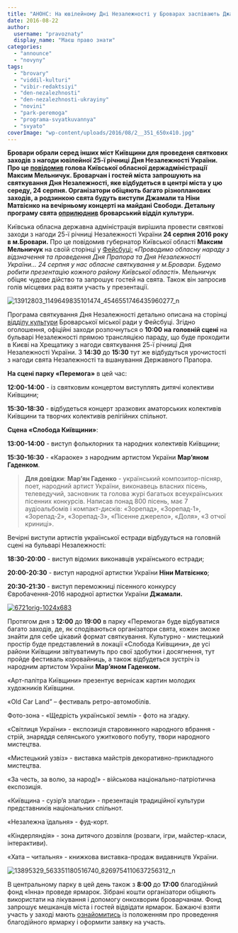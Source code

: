 ```yaml
---
title: "АНОНС: На ювілейному Дні Незалежності у Броварах заспівають Джамала і Ніна Матвієнко"
date: 2016-08-22
author: 
  username: "pravoznaty"
  display_name: "Маєш право знати"
categories: 
  - "announce"
  - "novyny"
tags: 
  - "brovary"
  - "viddil-kulturi"
  - "vibir-redaktsiyi"
  - "den-nezalezhnosti"
  - "den-nezalezhnosti-ukrayiny"
  - "novini"
  - "park-peremoga"
  - "programa-svyatkuvannya"
  - "svyato"
coverImage: "wp-content/uploads/2016/08/2__351_650x410.jpg"
---
```


**Бровари обрали серед інших міст Київщини для проведеня святкових заходів з нагоди ювілейної 25-ї річниці Дня Незалежності України. Про це [повідомив](https://www.facebook.com/photo.php?fbid=1149649835101474&set=a.569186346481162.1073741832.100001694054428&type=3&theater) голова Київської обласної держадміністрації Максим Мельничук. Броварчан і гостей міста запрошують на святкування Дня Незалежності, яке відбудеться в центрі міста у цю середу, 24 серпня. Організатори обіцяють багато різнопланових заходів, а родзинкою свята будуть виступи Джамали та Ніни Матвієнко на вечірньому концерті на майдані Свободи. Детальну програму свята [оприлюднив](https://www.facebook.com/profile.php?id=100011261797360&fref=ts) броварський відділ культури.**

Київська обласна державна адміністрація вирішила провести святкові заходи з нагоди 25-ї річниці Незалежності України **24 серпня 2016 року в м.Бровари.** Про це повідомив губернатор Київської області **Максим Мельничук** на своїй сторінці у [Фейсбуці:](https://www.facebook.com/maksym.melnychuk.9/posts/1146440728755718) «_Проводимо обласну нараду з відзначення та проведення Дня Прапора та Дня Незалежності України... 24 серпня у нас обласне святкування у м.Бровари. Будемо робити презентацію кожного району Київської області_». Мельничук обіцяє чудове дійство та запрошує гостей на свята. Також він запросив голів місцевих рад взяти участь у презентації.

![13912803_1149649835101474_4546551746435960277_n](https://mpz.brovary.org/wp-content/uploads/2016/08/13912803_1149649835101474_4546551746435960277_n.jpg)

Програма святкування Дня Незалежності детально описана на сторінці [відділу культури](https://www.facebook.com/profile.php?id=100011261797360&fref=ts) Броварської міської ради у Фейсбуці. Згідно оголошення, офіційні заходи розпочнуться о **10:00** **на** **головній сцені** на бульварі Незалежності прямою трансляцією параду, що буде проходити в Києві на Хрещатику з нагоди святкування 25-ї річниці Дня Незалежності України. З **14:30** до **15:30** тут же відбудуться урочистості з нагоди свята Незалежності та вшанування Державного Прапора.

**На сцені парку «Перемога»** в цей час:

**12:00-14:00** - із святковим концертом виступлять дитячі колективи Київщини;

**15:30-18:30** - відбудеться концерт зразкових аматорських колективів Київщини та творчих колективів релігійних спільнот.

**Сцена «Слобода Київщини»**:

**13:00-14:00** - виступ фольклорних та народних колективів Київщини;

**15:30-16:30** - «Караоке» з народним артистом України **Мар’яном Гаденком**.

> **Для довідки**: **Мар’ян Гаденко** - український композитор-пісняр, поет, народний артист України, виконавець власних пісень, телеведучий, засновник та голова журі багатьох всеукраїнських пісенних конкурсів. Написав понад 800 пісень, має 7 аудіоальбомів і компакт-дисків: «Зорепад», «Зорепад-1», «Зорепад-2», «Зорепад-3», «Пісенне джерело», «Доля», «З отчої криниці».

Вечірні виступи артистів української естради відбудуться на головній сцені на бульварі Незалежності:

**18:30-20:00** - виступ відомих виконавців українського естради;

**20:00-20:30** - виступ народної артистки України **Ніни Матвієнко**;

**20:30-21:30** - виступ переможниці пісенного конкурсу Євробачення-2016 народної артистки України **Джамали.**

[![6721orig-1024x683](https://mpz.brovary.org/wp-content/uploads/2016/08/6721orig.jpg)](https://mpz.brovary.org/wp-content/uploads/2016/08/6721orig-1024x683.jpg)

Протягом дня з **12:00** до **19:00** в парку «Перемога» буде відбуватися багато заходів, де, як сподіваються організатори свята, кожен зможе знайти для себе цікавий формат святкування. Культурно - мистецький простір буде представлений в локації «Слобода Київщини», де усі райони Київщини звітуватимуть про свої здобутки і досягнення, тут пройде фестиваль коровайниць, а також відбудеться зустріч із народним артистом України **Мар’яном Гаденком.**

«Арт-палітра Київщини» презентує вернісаж картин молодих художників Київщини.

«Old Car Land” – фестиваль ретро-автомобілів.

Фото-зона - «Щедрість української землі» - фото на згадку.

«Світлиця України» - експозиція старовинного народного вбрання - стрій, знаряддя селянського ужиткового побуту, твори народного мистецтва.

«Мистецький узвіз» - виставка майстрів декоративно-прикладного мистецтва.

«За честь, за волю, за народ!» - військова національно-патріотична експозиція.

«Київщина - сузір’я злагоди» - презентація традиційної культури представників національних спільнот.

«Незалежна їдальня» - фуд-корт.

«Кіндерляндія» - зона дитячого дозвілля (розваги, ігри, майстер-класи, інтерактиви).

«Хата – читальня» - книжкова виставка-продаж видавництв України.

![13895329_563351180516740_8269754110637256312_n](https://mpz.brovary.org/wp-content/uploads/2016/08/13895329_563351180516740_8269754110637256312_n.jpg)

В центральному парку в цей день також з **8:00** до **17:00** благодійний фонд «Інна» проведе ярмарок. Зібрані кошти організатори обіцяють використати на лікування і допомогу онкохворим броварчанам. Фонд запрошує мешканців міста і гостей відвідати ярмарок. Бажаючі взяти участь у заході мають [ознайомитись](http://fond-inna.org/den-nezavisimosti/860-blagotvoritelnaya-yarmarka-na-den-nezavisimosti.html) із положенням про проведення благодійного ярмарку і оформити заявку на участь.
